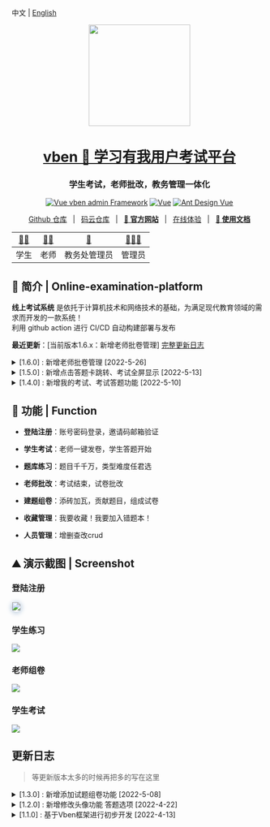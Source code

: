 中文   |   [English](./README.zh-CN.md)

<div align="center"> 
<!--  <a href="https://github.com/anncwb/vue-vben-admin"> <img alt="VbenAdmin Logo" width="200" src="https://anncwb.github.io/anncwb/images/logo.png"> </a> -->
  <a href="https://h-sina.404name.top"> <img width="200" src='https://img-blog.csdnimg.cn/390269990549419b9122f60c92ecf082.png'> </a>  
  <br>
</div>

<h1 align="center"><a href="https://h-sina.404name.top" target="_blank">vben  🚀  学习有我用户考试平台</a></h1>
<h3 align="center">学生考试，老师批改，教务管理一体化</h3>


<p align="center">
    <a href="https://github.com/vbenjs/vue-vben-admin" target="_blank"><img src="https://img.shields.io/badge/Vue vben admin-Framework-brightgreen" alt="Vue vben admin Framework"></a>
    <a href="https://github.com/vuejs/vue"><img src="https://img.shields.io/badge/Vue-Framework-orange" alt="Vue"></a>
    <a href="https://2x.antdv.com/components/overview"><img src="https://img.shields.io/badge/Ant Design Vue-UI-blue" alt="Ant Design Vue"></a>
   <!-- 
    <a href="https://www.oracle.com/technetwork/java/javase/downloads/index.html"><img src="https://img.shields.io/badge/JDK-8+-green.svg" alt="jdk 8+"></a>
    <a href="https://gitee.com/erupt/erupt"><img src="https://gitee.com/erupt/erupt/badge/star.svg?theme=dark" alt="Gitee star"></a>
    <a href="https://gitee.com/erupt/erupt"><img src="https://gitee.com/erupt/erupt/badge/fork.svg?theme=dark" alt="Gitee fork"></a>
    <a href="https://github.com/erupts/erupt"><img src="https://img.shields.io/github/stars/erupts/erupt?style=social" alt="GitHub stars"></a>
    <a href="https://github.com/erupts/erupt"><img src="https://img.shields.io/github/forks/erupts/erupt?style=social" alt="GitHub forks"></a> 
  -->
  
</p>

<p align="center">
    <a href="https://github.com/h-sina/Online-examination-platform">Github 仓库</a> &nbsp; | &nbsp; 
    <a href="https://gitee.com/hsina/online-examination-platform">码云仓库</a> &nbsp; | &nbsp; 
    <a href="https://h-sina.404name.top" target="_blank"><b>🦅 官方网站</b></a> &nbsp; | &nbsp; 
    <a href="https://h-sina.404name.top" target="_blank">在线体验</a> &nbsp; | &nbsp; 
    <a href="https://h-sina.404name.top" target="_blank"><b>📕 使用文档</b></a>
</p>

  
<div align="center">

| [👩‍🎓](./学生) | [👩‍🏫](./老师) | [🛂](./教务处管理员) | [👨🏿‍💻](./管理员)
| :---------------------------------------------------------------------------------------: | :----------------------------------------------------------------------------: | :-------------------------------------------------------------------: | :----------------------------------------------------------------------------: | 
| 学生 | 老师 | 教务处管理员 | 管理员
  
</div>

## 🚀 简介 | Online-examination-platform
**线上考试系统** 是依托于计算机技术和网络技术的基础，为满足现代教育领域的需求而开发的一款系统！</br>
利用 github action 进行 CI/CD 自动构建部署与发布

**最近更新**：[当前版本1.6.x：新增老师批卷管理] [完整更新日志](#更新日志)

<details>
<summary>[1.6.0] : 新增老师批卷管理 [2022-5-26] </summary>
  
- 【特性】新增老师批卷管理
- 【修复】解决github action打包上传失败
- 【修复】文件命名错误
- 【测试】打包出错测试
</details>

<details>
<summary>[1.5.0] : 新增点击答题卡跳转、考试全屏显示 [2022-5-13] </summary>
  
- 【特性】新增点击答题卡跳转
- 【特性】考试全屏显示
- 【修复】答题后填为空答题卡仍为填态的bug
- 【修复】进入试卷题目序号错误的bug
- 【修复】答题卡点击之后的bug
- 【修复】修复组卷bug
- 【修改】修改空白bug
- 【修改】修改学生主页
</details>

<details>
<summary>[1.4.0] : 新增我的考试、考试答题功能 [2022-5-10] </summary>

- 【特性】建题知识模糊查询
- 【特性】完善我的考试模块
- 【特性】完成我的班级功能 知识点模块
- 【修复】进入试卷题目序号错误的bug
- 【修改】修改CI/CD配置node版本
- 【修改】修改路由配置-引入路径
- 【修改】修改配置-node版本14.17.0
- 【测试】CI/CD部署测试
</details>



## 🌈 功能 | Function
+ **登陆注册**：账号密码登录，邀请码邮箱验证

+ **学生考试**：老师一键发卷，学生答题开始

+ **题库练习**：题目千千万，类型难度任君选

+ **老师批改**：考试结束，试卷批改

+ **建题组卷**：添砖加瓦，贡献题目，组成试卷

+ **收藏管理**：我要收藏！我要加入错题本！

+ **人员管理**：增删查改crud 

## ⛰ 演示截图 | Screenshot
### 登陆注册
<a href="" target="_blank" style="border: 1px #ced8e4 solid; border-radius: 20px; box-shadow: 0 0 10px 2px #bdcee0;">![](https://img-blog.csdnimg.cn/c9b4281bb9604c28835738ba4596a91a.gif)</a>

### 学生练习
![](https://img-blog.csdnimg.cn/a4ec648b81984ad38ee0ae79317277ac.gif)
### 老师组卷
![](https://img-blog.csdnimg.cn/2154ec835ad04a9590c9ccc4a17dcb0c.gif)
### 学生考试
![](https://img-blog.csdnimg.cn/fbf87d75d8844a729b48567150f217aa.gif)
<!--
<table>
    <tr>
        <td colspan="2"><img src="https://img-blog.csdnimg.cn/390269990549419b9122f60c92ecf082.png"/></td>
        <td colspan="2"><img src="https://img-blog.csdnimg.cn/390269990549419b9122f60c92ecf082.png"/></td>
    </tr>
</table>
-->

## 更新日志
> 等更新版本太多的时候再把多的写在这里


<details>
<summary>[1.3.0] : 新增添加试题组卷功能 [2022-5-08] </summary>

- 【特性】抽象建题组卷模块的公共代码
- 【特性】新增扫码预览、美化建题功能UI
- 【特性】教师主页部分的试题增删查改功能
- 【修复】删除不必要的页面
- 【修复】修改我的考试我的班级bug
</details>

<details>
<summary>[1.2.0] : 新增修改头像功能 答题选项 [2022-4-22] </summary>

- 【特性】新增修改头像功能 答题选项
- 【特性】增加对选择的判断 查看，删除，排序按钮 
- 【特性】美化试题详情页面
- 【特性】完成了错题管理，题库训练，收藏管理模块
- 【修复】修改readme解决冲突
</details>

<details>
<summary>[1.1.0] : 基于Vben框架进行初步开发 [2022-4-13] </summary>

- 【特性】在原本登录模块上添加了权限管理
- 【特性】渲染了消息盒子，修改了头像和性别
- 【修复】修改了登录和权限管理的接口地址
- 【修复】修改了title

</details>
